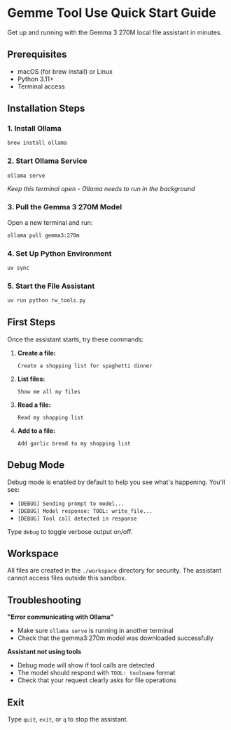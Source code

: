 # Gemme Tool Use Quick Start Guide

Get up and running with the Gemma 3 270M local file assistant in minutes.

## Prerequisites

- macOS (for brew install) or Linux
- Python 3.11+
- Terminal access

## Installation Steps

### 1. Install Ollama
```bash
brew install ollama
```

### 2. Start Ollama Service
```bash
ollama serve
```
*Keep this terminal open - Ollama needs to run in the background*

### 3. Pull the Gemma 3 270M Model
Open a new terminal and run:
```bash
ollama pull gemma3:270m
```

### 4. Set Up Python Environment
```bash
uv sync
```

### 5. Start the File Assistant
```bash
uv run python rw_tools.py
```

## First Steps

Once the assistant starts, try these commands:

1. **Create a file:**
   ```
   Create a shopping list for spaghetti dinner
   ```

2. **List files:**
   ```
   Show me all my files
   ```

3. **Read a file:**
   ```
   Read my shopping list
   ```

4. **Add to a file:**
   ```
   Add garlic bread to my shopping list
   ```

## Debug Mode

Debug mode is enabled by default to help you see what's happening. You'll see:
- `[DEBUG] Sending prompt to model...`
- `[DEBUG] Model response: TOOL: write_file...`
- `[DEBUG] Tool call detected in response`

Type `debug` to toggle verbose output on/off.

## Workspace

All files are created in the `./workspace` directory for security. The assistant cannot access files outside this sandbox.

## Troubleshooting

**"Error communicating with Ollama"**
- Make sure `ollama serve` is running in another terminal
- Check that the gemma3:270m model was downloaded successfully

**Assistant not using tools**
- Debug mode will show if tool calls are detected
- The model should respond with `TOOL: toolname` format
- Check that your request clearly asks for file operations

## Exit

Type `quit`, `exit`, or `q` to stop the assistant.
